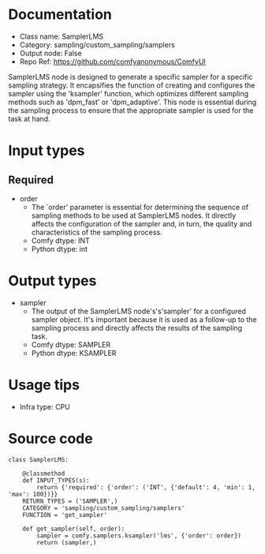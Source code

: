 # Documentation
- Class name: SamplerLMS
- Category: sampling/custom_sampling/samplers
- Output node: False
- Repo Ref: https://github.com/comfyanonymous/ComfyUI

SamplerLMS node is designed to generate a specific sampler for a specific sampling strategy. It encapsifies the function of creating and configures the sampler using the 'ksampler' function, which optimizes different sampling methods such as 'dpm_fast' or 'dpm_adaptive'. This node is essential during the sampling process to ensure that the appropriate sampler is used for the task at hand.

# Input types
## Required
- order
    - The `order' parameter is essential for determining the sequence of sampling methods to be used at SamplerLMS nodes. It directly affects the configuration of the sampler and, in turn, the quality and characteristics of the sampling process.
    - Comfy dtype: INT
    - Python dtype: int

# Output types
- sampler
    - The output of the SamplerLMS node's's'sampler' for a configured sampler object. It's important because it is used as a follow-up to the sampling process and directly affects the results of the sampling task.
    - Comfy dtype: SAMPLER
    - Python dtype: KSAMPLER

# Usage tips
- Infra type: CPU

# Source code
```
class SamplerLMS:

    @classmethod
    def INPUT_TYPES(s):
        return {'required': {'order': ('INT', {'default': 4, 'min': 1, 'max': 100})}}
    RETURN_TYPES = ('SAMPLER',)
    CATEGORY = 'sampling/custom_sampling/samplers'
    FUNCTION = 'get_sampler'

    def get_sampler(self, order):
        sampler = comfy.samplers.ksampler('lms', {'order': order})
        return (sampler,)
```